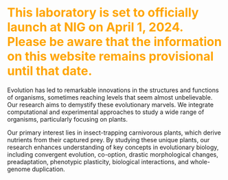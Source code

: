 # <font color="orange">This laboratory is set to officially launch at NIG on April 1, 2024. Please be aware that the information on this website remains provisional until that date.</font>

Evolution has led to remarkable innovations in the structures and functions of organisms, sometimes reaching levels that seem almost unbelievable. Our research aims to demystify these evolutionary marvels. We integrate computational and experimental approaches to study a wide range of organisms, particularly focusing on plants. 

Our primary interest lies in insect-trapping carnivorous plants, which derive nutrients from their captured prey. By studying these unique plants, our research enhances understanding of key concepts in evolutionary biology, including convergent evolution, co-option, drastic morphological changes, preadaptation, phenotypic plasticity, biological interactions, and whole-genome duplication.